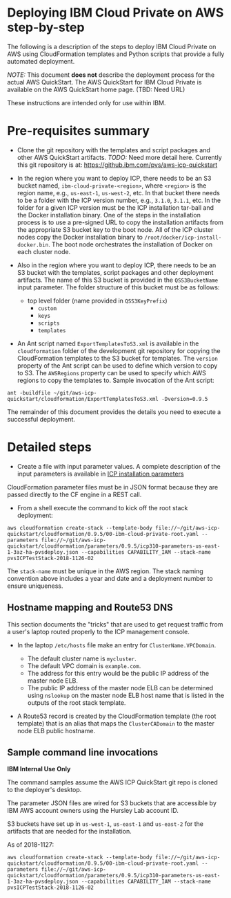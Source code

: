 # Deploying IBM Cloud Private on AWS step-by-step

The following is a description of the steps to deploy IBM Cloud Private on AWS using CloudFormation templates and Python scripts that provide a fully automated deployment.  

*NOTE:* This document **does not** describe the deployment process for the actual AWS QuickStart.  The AWS QuickStart for IBM Cloud Private is available on the AWS QuickStart home page. (TBD: Need URL)

These instructions are intended only for use within IBM.

# Pre-requisites summary

- Clone the git repository with the templates and script packages and other AWS QuickStart artifacts. *TODO:* Need more detail here.  Currently this git repository is at: https://github.ibm.com/pvs/aws-icp-quickstart

- In the region where you want to deploy ICP, there needs to be an S3 bucket named, `ibm-cloud-private-<region>`, where `<region>` is the region name, e.g., `us-east-1`, `us-west-2`, etc. In that bucket there needs to be a folder with the ICP version number, e.g., `3.1.0`, `3.1.1`, etc.  In the folder for a given ICP version must be the ICP installation tar-ball and the Docker installation binary. One of the steps in the installation process is to use a pre-signed URL to copy the installation artifacts from the appropriate S3 bucket key to the boot node.  All of the ICP cluster nodes copy the Docker installation binary to `/root/docker/icp-install-docker.bin`. The boot node orchestrates the installation of Docker on each cluster node.

- Also in the region where you want to deploy ICP, there needs to be an S3 bucket with the templates, script packages and other deployment artifacts.  The name of this S3 bucket is provided in the `QSS3BucketName` input parameter.  The folder structure of this bucket must be as follows:
  - top level folder (name provided in `QSS3KeyPrefix`)
    - `custom`
    - `keys`
    - `scripts`
    - `templates`

- An Ant script named `ExportTemplatesToS3.xml` is available in the `cloudformation` folder of the development git repository for copying the CloudFormation templates to the S3 bucket for templates.  The `version` property of the Ant script can be used to define which version to copy to S3. The `AWSRegions` property can be used to specify which AWS regions to copy the templates to. Sample invocation of the Ant script:
```
ant -buildfile ~/git/aws-icp-quickstart/cloudformation/ExportTemplatesToS3.xml -Dversion=0.9.5
```

The remainder of this document provides the details you need to execute a successful deployment.

# Detailed steps

- Create a file with input parameter values.  A complete description of the input parameters is available in [ICP installation parameters](input-parameters.md)  

CloudFormation parameter files must be in JSON format because they are passed directly to the CF engine in a REST call.

- From a shell execute the command to kick off the root stack deployment:
```
aws cloudformation create-stack --template-body file://~/git/aws-icp-quickstart/cloudformation/0.9.5/00-ibm-cloud-private-root.yaml --parameters file://~/git/aws-icp-quickstart/cloudformation/parameters/0.9.5/icp310-parameters-us-east-1-3az-ha-pvsdeploy.json --capabilities CAPABILITY_IAM --stack-name pvsICPTestStack-2018-1126-02
```
The `stack-name` must be unique in the AWS region.  The stack naming convention above includes a year and date and a deployment number to ensure uniqueness.

## Hostname mapping and Route53 DNS

This section documents the "tricks" that are used to get request traffic from a user's laptop routed properly to the ICP management console.

- In the laptop `/etc/hosts` file make an entry for `ClusterName.VPCDomain`.  
  - The default cluster name is `mycluster`.  
  - The default VPC domain is `example.com`.  
  - The address for this entry would be the public IP address of the master node ELB.
  - The public IP address of the master node ELB can be determined using `nslookup` on the master node ELB host name that is listed in the outputs of the root stack template.

- A Route53 record is created by the CloudFormation template (the root template) that is an alias that maps the `ClusterCADomain` to the master node ELB public hostname.

## Sample command line invocations

**IBM Internal Use Only**

The command samples assume the AWS ICP QuickStart git repo is cloned to the deployer's desktop.  

The parameter JSON files are wired for S3 buckets that are accessible by IBM AWS account owners using the Hursley Lab account ID.  

S3 buckets have set up in `us-west-1`, `us-east-1` and `us-east-2` for the artifacts that are needed for the installation.

As of 2018-1127:

```
aws cloudformation create-stack --template-body file://~/git/aws-icp-quickstart/cloudformation/0.9.5/00-ibm-cloud-private-root.yaml --parameters file://~/git/aws-icp-quickstart/cloudformation/parameters/0.9.5/icp310-parameters-us-east-1-3az-ha-pvsdeploy.json --capabilities CAPABILITY_IAM --stack-name pvsICPTestStack-2018-1126-02
```
